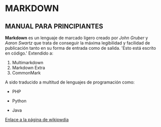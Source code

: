 # MARKDOWN
## MANUAL PARA PRINCIPIANTES
**Markdown** es un lenguaje de marcado ligero creado por *John Gruber* y *Aaron Swartz* que trata de conseguir la máxima legibilidad y facilidad de publicación tanto en su forma de entrada como de salida.
'Esto está escrito en código.'
Extendido a:
1. Multimarkdown
2. Markdown Extra
3. CommonMark

A sido traducido a multitud de lenguajes de programación como:

- PHP

- Python

- Java

[Enlace a la página de wikipwdia](https://es.wikipedia.org/wiki/Markdown)

